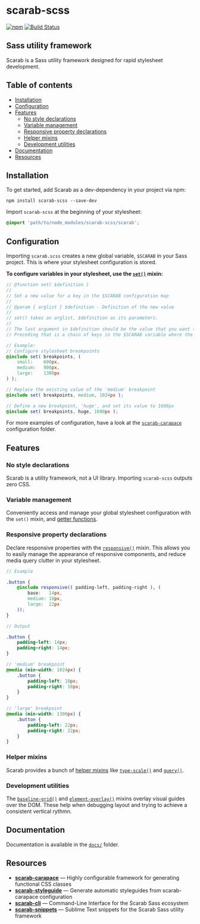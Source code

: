 # scarab-scss

[![npm](https://img.shields.io/npm/v/scarab-scss.svg)](https://www.npmjs.com/package/scarab-scss) [![Build Status](https://travis-ci.org/watchtowerdigital/scarab.svg?branch=master)](https://travis-ci.org/watchtowerdigital/scarab) 

## Sass utility framework
Scarab is a Sass utility framework designed for rapid stylesheet development.

## Table of contents
* [Installation](#installation)
* [Configuration](#configuration)
* [Features](#features)
    * [No style declarations](#no-style-declarations)
    * [Variable management](#variable-management)
    * [Responsive property declarations](#responsive-property-declarations)
    * [Helper mixins](#helper-mixins)
    * [Development utilities](#development-utilities)
* [Documentation](#documentation)
* [Resources](#resources)

## Installation
To get started, add Scarab as a dev-dependency in your project via npm:
```
npm install scarab-scss --save-dev
```

Import `scarab-scss` at the beginning of your stylesheet:
```scss
@import 'path/to/node_modules/scarab-scss/scarab';
```

## Configuration
Importing `scarab.scss` creates a new global variable, `$SCARAB` in your Sass project. This is where your stylesheet configuration is stored.

**To configure variables in your stylesheet, use the [`set()`](lib/lib/set.scss) mixin:**

```scss
// @function set( $definition )
//
// Set a new value for a key in the $SCARAB configuration map
//
// @param { arglist } $definition - Definition of the new value
//
// set() takes an arglist, $definition as its parameters.
//
// The last argument in $definition should be the value that you want to set.
// Preceding that is a chain of keys in the $SCARAB variable where the value should be set.

// Example:
// Configure stylesheet breakpoints
@include set( breakpoints, (
    small:    600px,
    medium:   900px,
    large:    1300px
) );

// Replace the existing value of the 'medium' breakpoint
@include set( breakpoints, medium, 1024px );

// Define a new breakpoint, 'huge', and set its value to 1600px
@include set( breakpoints, huge, 1600px );
```

For more examples of configuration, have a look at the [`scarab-carapace`](https://github.com/watchtowerdigital/scarab-carapace/src/config/) configuration folder.

## Features

### No style declarations
Scarab is a utility framework, not a UI library. Importing `scarab-scss` outputs zero CSS.

### Variable management
Conveniently access and manage your global stylesheet configuration with the `set()` mixin, and [getter functions](lib/getters/).

### Responsive property declarations
Declare responsive properties with the [`responsive()`](lib/helpers/responsive.scss) mixin. This allows you to easily manage the appearance of responsive components, and reduce media query clutter in your stylesheet.

```scss
// Example

.button {
    @include responsive(( padding-left, padding-right ), (
        base:   14px,
        medium: 18px,
        large:  22px
    ));
}
```

```scss
// Output

.button {
    padding-left: 14px;
    padding-right: 14px;
}

// 'medium' breakpoint
@media (min-width: 1024px) {
    .button {
        padding-left: 18px;
        padding-right: 18px;
    }
}

// 'large' breakpoint
@media (min-width: 1300px) {
    .button {
        padding-left: 22px;
        padding-right: 22px;
    }
}
```

### Helper mixins
Scarab provides a bunch of [helper mixins](lib/helpers/) like [`type-scale()`](lib/helpers/type-scale.scss) and [`query()`](lib/helpers/query.scss).

### Development utilities
The [`baseline-grid()`](lib/utilities/baseline-grid.scss) and [`element-overlay()`](lib/utilities/element-overlay.scss) mixins overlay visual guides over the DOM. These help when debugging layout and trying to achieve a consistent vertical rythmn.

## Documentation
Documentation is available in the [`docs/`](docs/) folder.

## Resources
* [**scarab-carapace**](https://github.com/watchtowerdigital/scarab-carapace.git) — Highly configurable framework for generating functional CSS classes
* [**scarab-styleguide**](https://github.com/watchtowerdigital/scarab-styleguide.git) — Generate automatic styleguides from scarab-carapace configuration
* [**scarab-cli**](https://github.com/watchtowerdigital/scarab-cli.git) — Command-Line Interface for the Scarab Sass ecosystem
* [**scarab-snippets**](https://github.com/watchtowerdigital/scarab-snippets.git) — Sublime Text snippets for the Scarab Sass utility framework
